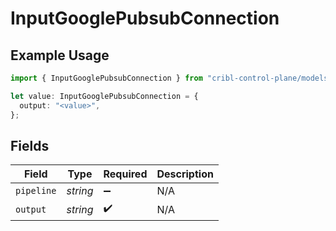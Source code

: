 # InputGooglePubsubConnection

## Example Usage

```typescript
import { InputGooglePubsubConnection } from "cribl-control-plane/models";

let value: InputGooglePubsubConnection = {
  output: "<value>",
};
```

## Fields

| Field              | Type               | Required           | Description        |
| ------------------ | ------------------ | ------------------ | ------------------ |
| `pipeline`         | *string*           | :heavy_minus_sign: | N/A                |
| `output`           | *string*           | :heavy_check_mark: | N/A                |